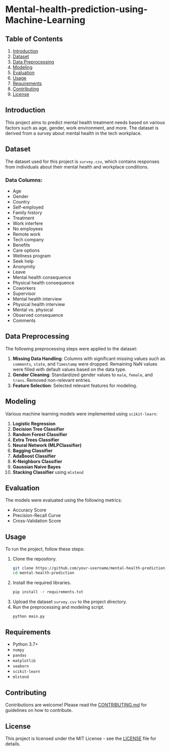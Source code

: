 # Mental-health-prediction-using-Machine-Learning

## Table of Contents
1. [Introduction](#introduction)
2. [Dataset](#dataset)
3. [Data Preprocessing](#data-preprocessing)
4. [Modeling](#modeling)
5. [Evaluation](#evaluation)
6. [Usage](#usage)
7. [Requirements](#requirements)
8. [Contributing](#contributing)
9. [License](#license)

## Introduction
This project aims to predict mental health treatment needs based on various factors such as age, gender, work environment, and more. The dataset is derived from a survey about mental health in the tech workplace.

## Dataset
The dataset used for this project is `survey.csv`, which contains responses from individuals about their mental health and workplace conditions.

### Data Columns:
- Age
- Gender
- Country
- Self-employed
- Family history
- Treatment
- Work interfere
- No employees
- Remote work
- Tech company
- Benefits
- Care options
- Wellness program
- Seek help
- Anonymity
- Leave
- Mental health consequence
- Physical health consequence
- Coworkers
- Supervisor
- Mental health interview
- Physical health interview
- Mental vs. physical
- Observed consequence
- Comments

## Data Preprocessing
The following preprocessing steps were applied to the dataset:
1. **Missing Data Handling**: Columns with significant missing values such as `comments`, `state`, and `Timestamp` were dropped. Remaining NaN values were filled with default values based on the data type.
2. **Gender Cleaning**: Standardized gender values to `male`, `female`, and `trans`. Removed non-relevant entries.
3. **Feature Selection**: Selected relevant features for modeling.

## Modeling
Various machine learning models were implemented using `scikit-learn`:
1. **Logistic Regression**
2. **Decision Tree Classifier**
3. **Random Forest Classifier**
4. **Extra Trees Classifier**
5. **Neural Network (MLPClassifier)**
6. **Bagging Classifier**
7. **AdaBoost Classifier**
8. **K-Neighbors Classifier**
9. **Gaussian Naive Bayes**
10. **Stacking Classifier** using `mlxtend`

## Evaluation
The models were evaluated using the following metrics:
- Accuracy Score
- Precision-Recall Curve
- Cross-Validation Score

## Usage
To run the project, follow these steps:
1. Clone the repository.
   ```bash
   git clone https://github.com/your-username/mental-health-prediction.git
   cd mental-health-prediction
   ```
2. Install the required libraries.
   ```bash
   pip install -r requirements.txt
   ```
3. Upload the dataset `survey.csv` to the project directory.
4. Run the preprocessing and modeling script.
   ```bash
   python main.py
   ```

## Requirements
- Python 3.7+
- `numpy`
- `pandas`
- `matplotlib`
- `seaborn`
- `scikit-learn`
- `mlxtend`

## Contributing
Contributions are welcome! Please read the [CONTRIBUTING.md](CONTRIBUTING.md) for guidelines on how to contribute.

## License
This project is licensed under the MIT License - see the [LICENSE](LICENSE) file for details.
